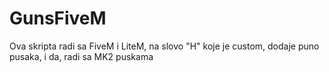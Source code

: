 # GunsFiveM
Ova skripta radi sa FiveM i LiteM, na slovo "H" koje je custom, dodaje puno pusaka, i da, radi sa MK2 puskama
